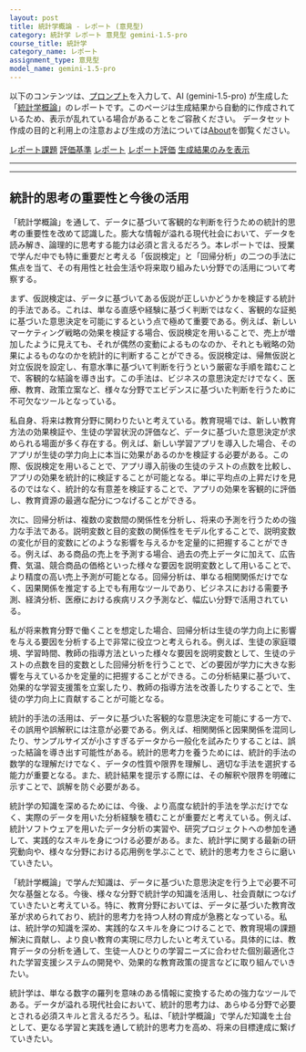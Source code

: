 ```yaml
---
layout: post
title: 統計学概論 - レポート (意見型)
category: 統計学 レポート 意見型 gemini-1.5-pro
course_title: 統計学
category_name: レポート
assignment_type: 意見型
model_name: gemini-1.5-pro
---
```


以下のコンテンツは、[プロンプト](https://github.com/takedatoshiyuki/synthetic_assignments/tree/main/generated/統計学/gemini-1.5-pro/prompt_レポート-意見型.md)を入力して、AI (gemini-1.5-pro) が生成した「[統計学概論](/contents/統計学/)」のレポートです。このページは生成結果から自動的に作成されているため、表示が乱れている場合があることをご容赦ください。
データセット作成の目的と利用上の注意および生成の方法については[About](/About)を御覧ください。

[レポート課題](../レポート課題-意見型)
[評価基準](../評価基準-意見型)
[レポート](../レポート-意見型)
[レポート評価](../レポート評価-意見型)
[生成結果のみを表示](https://github.com/takedatoshiyuki/synthetic_assignments/tree/main/generated/統計学/gemini-1.5-pro/レポート-意見型.md)
  

***
***
  
## 統計的思考の重要性と今後の活用

「統計学概論」を通して、データに基づいて客観的な判断を行うための統計的思考の重要性を改めて認識した。膨大な情報が溢れる現代社会において、データを読み解き、論理的に思考する能力は必須と言えるだろう。本レポートでは、授業で学んだ中でも特に重要だと考える「仮説検定」と「回帰分析」の二つの手法に焦点を当て、その有用性と社会生活や将来取り組みたい分野での活用について考察する。

まず、仮説検定は、データに基づいてある仮説が正しいかどうかを検証する統計的手法である。これは、単なる直感や経験に基づく判断ではなく、客観的な証拠に基づいた意思決定を可能にするという点で極めて重要である。例えば、新しいマーケティング戦略の効果を検証する場合、仮説検定を用いることで、売上が増加したように見えても、それが偶然の変動によるものなのか、それとも戦略の効果によるものなのかを統計的に判断することができる。仮説検定は、帰無仮説と対立仮説を設定し、有意水準に基づいて判断を行うという厳密な手順を踏むことで、客観的な結論を導き出す。この手法は、ビジネスの意思決定だけでなく、医療、教育、政策立案など、様々な分野でエビデンスに基づいた判断を行うために不可欠なツールとなっている。

私自身、将来は教育分野に関わりたいと考えている。教育現場では、新しい教育方法の効果検証や、生徒の学習状況の評価など、データに基づいた意思決定が求められる場面が多く存在する。例えば、新しい学習アプリを導入した場合、そのアプリが生徒の学力向上に本当に効果があるのかを検証する必要がある。この際、仮説検定を用いることで、アプリ導入前後の生徒のテストの点数を比較し、アプリの効果を統計的に検証することが可能となる。単に平均点の上昇だけを見るのではなく、統計的な有意差を検証することで、アプリの効果を客観的に評価し、教育資源の最適な配分につなげることができる。

次に、回帰分析は、複数の変数間の関係性を分析し、将来の予測を行うための強力な手法である。説明変数と目的変数の関係性をモデル化することで、説明変数の変化が目的変数にどのような影響を与えるかを定量的に把握することができる。例えば、ある商品の売上を予測する場合、過去の売上データに加えて、広告費、気温、競合商品の価格といった様々な要因を説明変数として用いることで、より精度の高い売上予測が可能となる。回帰分析は、単なる相関関係だけでなく、因果関係を推定する上でも有用なツールであり、ビジネスにおける需要予測、経済分析、医療における疾病リスク予測など、幅広い分野で活用されている。

私が将来教育分野で働くことを想定した場合、回帰分析は生徒の学力向上に影響を与える要因を分析する上で非常に役立つと考えられる。例えば、生徒の家庭環境、学習時間、教師の指導方法といった様々な要因を説明変数として、生徒のテストの点数を目的変数とした回帰分析を行うことで、どの要因が学力に大きな影響を与えているかを定量的に把握することができる。この分析結果に基づいて、効果的な学習支援策を立案したり、教師の指導方法を改善したりすることで、生徒の学力向上に貢献することが可能となる。

統計的手法の活用は、データに基づいた客観的な意思決定を可能にする一方で、その誤用や誤解釈には注意が必要である。例えば、相関関係と因果関係を混同したり、サンプルサイズが小さすぎるデータから一般化を試みたりすることは、誤った結論を導き出す可能性がある。統計的思考力を養うためには、統計的手法の数学的な理解だけでなく、データの性質や限界を理解し、適切な手法を選択する能力が重要となる。また、統計結果を提示する際には、その解釈や限界を明確に示すことで、誤解を防ぐ必要がある。

統計学の知識を深めるためには、今後、より高度な統計的手法を学ぶだけでなく、実際のデータを用いた分析経験を積むことが重要だと考えている。例えば、統計ソフトウェアを用いたデータ分析の実習や、研究プロジェクトへの参加を通して、実践的なスキルを身につける必要がある。また、統計学に関する最新の研究動向や、様々な分野における応用例を学ぶことで、統計的思考力をさらに磨いていきたい。

「統計学概論」で学んだ知識は、データに基づいた意思決定を行う上で必要不可欠な基盤となる。今後、様々な分野で統計学の知識を活用し、社会貢献につなげていきたいと考えている。特に、教育分野においては、データに基づいた教育改革が求められており、統計的思考力を持つ人材の育成が急務となっている。私は、統計学の知識を深め、実践的なスキルを身につけることで、教育現場の課題解決に貢献し、より良い教育の実現に尽力したいと考えている。具体的には、教育データの分析を通して、生徒一人ひとりの学習ニーズに合わせた個別最適化された学習支援システムの開発や、効果的な教育政策の提言などに取り組んでいきたい。

統計学は、単なる数字の羅列を意味のある情報に変換するための強力なツールである。データが溢れる現代社会において、統計的思考力は、あらゆる分野で必要とされる必須スキルと言えるだろう。私は、「統計学概論」で学んだ知識を土台として、更なる学習と実践を通して統計的思考力を高め、将来の目標達成に繋げていきたい。
